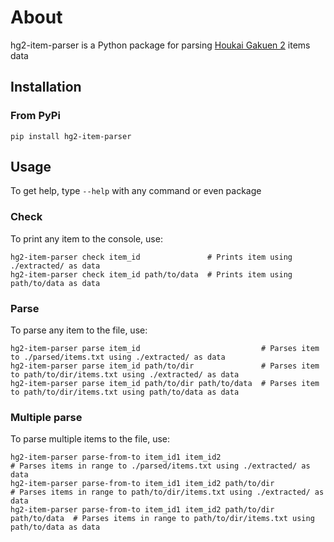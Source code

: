 # About
hg2-item-parser is a Python package for parsing [Houkai Gakuen 2](https://houkai2nd.miraheze.org/wiki/Houkai_Gakuen_2_Wiki) items data

## Installation
### From PyPi
```shell
pip install hg2-item-parser
```

## Usage
To get help, type `--help` with any command or even package

### Check
To print any item to the console, use:

```shell
hg2-item-parser check item_id               # Prints item using ./extracted/ as data
hg2-item-parser check item_id path/to/data  # Prints item using path/to/data as data
```

### Parse
To parse any item to the file, use:

```shell
hg2-item-parser parse item_id                           # Parses item to ./parsed/items.txt using ./extracted/ as data
hg2-item-parser parse item_id path/to/dir               # Parses item to path/to/dir/items.txt using ./extracted/ as data
hg2-item-parser parse item_id path/to/dir path/to/data  # Parses item to path/to/dir/items.txt using path/to/data as data
```

### Multiple parse
To parse multiple items to the file, use:

```shell
hg2-item-parser parse-from-to item_id1 item_id2                           # Parses items in range to ./parsed/items.txt using ./extracted/ as data
hg2-item-parser parse-from-to item_id1 item_id2 path/to/dir               # Parses items in range to path/to/dir/items.txt using ./extracted/ as data
hg2-item-parser parse-from-to item_id1 item_id2 path/to/dir path/to/data  # Parses items in range to path/to/dir/items.txt using path/to/data as data
```